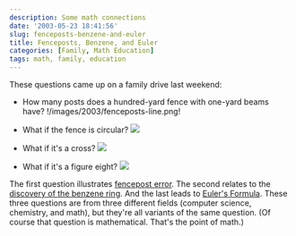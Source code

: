 ```yaml
---
description: Some math connections
date: '2003-05-23 18:41:56'
slug: fenceposts-benzene-and-euler
title: Fenceposts, Benzene, and Euler
categories: [Family, Math Education]
tags: math, family, education
---
```


These questions came up on a family drive last weekend:

* How many posts does a hundred-yard fence with one-yard beams have? !/images/2003/fenceposts-line.png!

* What if the fence is circular? ![](http://images.osteele.com/2003/fenceposts-circle.png)

* What if it's a cross? ![](http://images.osteele.com/2003/fenceposts-cross.png)

* What if it's a figure eight? ![](http://images.osteele.com/2003/fenceposts-eight.png)

The first question illustrates [fencepost error](http://www.google.com/search?q=fencepost+error).  The second relates to the [discovery of the benzene ring](http://www.google.com/search?q=discovery+benzene).  And the last leads to [Euler's Formula](http://www.google.com/search?q=euler%27s+formula).  These three questions are from three different fields (computer science, chemistry, and math), but they're all variants of the same question.  (Of course that question is mathematical.  That's the point of math.)
